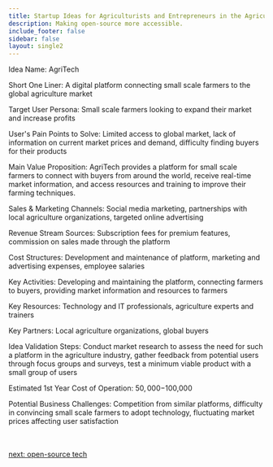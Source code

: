 ```yaml
---
title: Startup Ideas for Agriculturists and Entrepreneurs in the Agriculture  Industry
description: Making open-source more accessible.
include_footer: false
sidebar: false
layout: single2
---
```


<p>
Idea Name: AgriTech

Short One Liner: A digital platform connecting small scale farmers to the global agriculture market

Target User Persona: Small scale farmers looking to expand their market and increase profits

User's Pain Points to Solve: Limited access to global market, lack of information on current market prices and demand, difficulty finding buyers for their products

Main Value Proposition: AgriTech provides a platform for small scale farmers to connect with buyers from around the world, receive real-time market information, and access resources and training to improve their farming techniques.

Sales & Marketing Channels: Social media marketing, partnerships with local agriculture organizations, targeted online advertising

Revenue Stream Sources: Subscription fees for premium features, commission on sales made through the platform

Cost Structures: Development and maintenance of platform, marketing and advertising expenses, employee salaries

Key Activities: Developing and maintaining the platform, connecting farmers to buyers, providing market information and resources to farmers

Key Resources: Technology and IT professionals, agriculture experts and trainers

Key Partners: Local agriculture organizations, global buyers

Idea Validation Steps: Conduct market research to assess the need for such a platform in the agriculture industry, gather feedback from potential users through focus groups and surveys, test a minimum viable product with a small group of users

Estimated 1st Year Cost of Operation: $50,000-$100,000

Potential Business Challenges: Competition from similar platforms, difficulty in convincing small scale farmers to adopt technology, fluctuating market prices affecting user satisfaction

<br>
<br>
<a href="https://workdojos.com/agriculturist/tech">next: open-source tech</a>
</p>